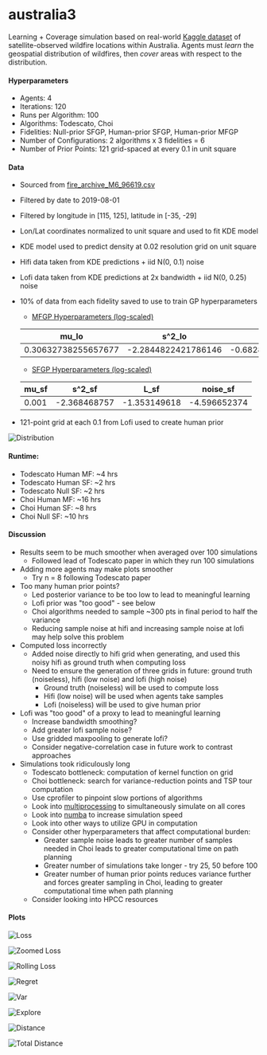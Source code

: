 # australia3

Learning + Coverage simulation based on real-world
[Kaggle dataset](https://www.kaggle.com/carlosparadis/fires-from-space-australia-and-new-zeland)
of satellite-observed wildfire locations within Australia. Agents must
*learn* the geospatial distribution of wildfires,
then *cover* areas with respect to the distribution.

#### Hyperparameters

- Agents: 4
- Iterations: 120
- Runs per Algorithm: 100
- Algorithms: Todescato, Choi
- Fidelities: Null-prior SFGP, Human-prior SFGP, Human-prior MFGP
- Number of Configurations: 2 algorithms x 3 fidelities = 6
- Number of Prior Points: 121 grid-spaced at every 0.1 in unit square

#### Data

- Sourced from [fire_archive_M6_96619.csv](../Kaggle/AustralianWildfires/fire_archive_M6_96619.csv)
- Filtered by date to 2019-08-01
- Filtered by longitude in [115, 125], latitude in [-35, -29]
- Lon/Lat coordinates normalized to unit square and used to fit KDE model
- KDE model used to predict density at 0.02 resolution grid on unit square
- Hifi data taken from KDE predictions + iid N(0, 0.1) noise
- Lofi data taken from KDE predictions at 2x bandwidth + iid N(0, 0.25) noise
- 10% of data from each fidelity saved to use to train GP hyperparameters
    - [MFGP Hyperparameters (log-scaled)](australia3_mf_hyp.csv)
    
    |mu_lo|s^2_lo|L_lo|mu_hi|s^2_hi|L_hi|rho|noise_lo|noise_hi|
    |---|---|---|---|---|---|---|---|---|
    |0.30632738255657677|-2.2844822421786146|-0.6828871782945511|-0.007637936566648297|-3.82306537242193|-1.8282993756656656|-0.5377241285119335|-2.821156165254181|-4.687873305436609|

    - [SFGP Hyperparameters (log-scaled)](australia3_sf_hyp.csv)
    
    |mu_sf|s^2_sf|L_sf|noise_sf|
    |---|---|---|---|
    |0.001|-2.368468757|-1.353149618|-4.596652374|

    
- 121-point grid at each 0.1 from Lofi used to create human prior

![Distribution](../Images/australia3_distribution.png)

#### Runtime:
- Todescato Human MF: ~4 hrs
- Todescato Human SF: ~2 hrs
- Todescato Null SF: ~2 hrs
- Choi Human MF: ~16 hrs
- Choi Human SF: ~8 hrs
- Choi Null SF: ~10 hrs

#### Discussion
- Results seem to be much smoother when averaged over 100 simulations
    - Followed lead of Todescato paper in which they run 100 simulations
- Adding more agents may make plots smoother
    - Try n = 8 following Todescato paper
- Too many human prior points?
    - Led posterior variance to be too low to lead to meaningful learning
    - Lofi prior was "too good" - see below
    - Choi algorithms needed to sample ~300 pts in final period to half the variance
    - Reducing sample noise at hifi and increasing sample noise at lofi
    may help solve this problem
- Computed loss incorrectly
    - Added noise directly to hifi grid when generating, and used this noisy
    hifi as ground truth when computing loss
    - Need to ensure the generation of three grids in future: ground
    truth (noiseless), hifi (low noise) and lofi (high noise)
        - Ground truth (noiseless) will be used to compute loss
        - Hifi (low noise) will be used when agents take samples
        - Lofi (noiseless) will be used to give human prior
- Lofi was "too good" of a proxy to lead to meaningful learning
    - Increase bandwidth smoothing?
    - Add greater lofi sample noise?
    - Use gridded maxpooling to generate lofi?
    - Consider negative-correlation case in future work to contrast approaches
- Simulations took ridiculously long
    - Todescato bottleneck: computation of kernel function on grid
    - Choi bottleneck: search for variance-reduction points and TSP tour
    computation
    - Use cprofiler to pinpoint slow portions of algorithms
    - Look into 
    [multiprocessing](https://medium.com/python-experiments/parallelising-in-python-mutithreading-and-mutiprocessing-with-practical-templates-c81d593c1c49)
    to simultaneously simulate on all cores
    - Look into
    [numba](http://numba.pydata.org/)
    to increase simulation speed
    - Look into other ways to utilize GPU in computation
    - Consider other hyperparameters that affect computational burden:
        - Greater sample noise leads to greater number of samples needed in
        Choi leads to greater computational time on path planning
        - Greater number of simulations take longer - try 25, 50 before 100
        - Greater number of human prior points reduces variance further and
        forces greater sampling in Choi, leading to greater computational
        time when path planning
    - Consider looking into HPCC resources

    
#### Plots
    
![Loss](../Images/australia3_loss.png)

![Zoomed Loss](../Images/australia3_loss_zoomed.png)

![Rolling Loss](../Images/australia3_loss_rolling.png)

![Regret](../Images/australia3_regret.png)

![Var](../Images/australia3_var.png)

![Explore](../Images/australia3_explore.png)

![Distance](../Images/australia3_dist.png)

![Total Distance](../Images/australia3_total_dist.png)
